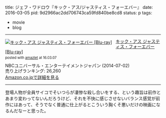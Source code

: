 title: ジェフ・ワドロウ『キック・アス/ジャスティス・フォーエバー』
date: 2016-03-05
pid: 9d2966ac2dd706743ca59fd840be8cd8
status: p
tags:
- movie
- blog
---

<div class="amazlet-box" style="margin-bottom:0px;"><div class="amazlet-image" style="float:left;margin:0px 12px 1px 0px;"><a href="http://www.amazon.co.jp/exec/obidos/ASIN/B00GW8KHPW/dotimpact-22/ref=nosim/" name="amazletlink" target="_blank"><img src="http://ecx.images-amazon.com/images/I/51ViXs6QvKL._SL160_.jpg" alt="キック・アス ジャスティス・フォーエバー [Blu-ray]" style="border: none;" /></a></div><div class="amazlet-info" style="line-height:120%; margin-bottom: 10px"><div class="amazlet-name" style="margin-bottom:10px;line-height:120%"><a href="http://www.amazon.co.jp/exec/obidos/ASIN/B00GW8KHPW/dotimpact-22/ref=nosim/" name="amazletlink" target="_blank">キック・アス ジャスティス・フォーエバー [Blu-ray]</a><div class="amazlet-powered-date" style="font-size:80%;margin-top:5px;line-height:120%">posted with <a href="http://www.amazlet.com/" title="amazlet" target="_blank">amazlet</a> at 16.03.07</div></div><div class="amazlet-detail">NBCユニバーサル・エンターテイメントジャパン (2014-07-02)<br />売り上げランキング: 26,260<br /></div><div class="amazlet-sub-info" style="float: left;"><div class="amazlet-link" style="margin-top: 5px"><a href="http://www.amazon.co.jp/exec/obidos/ASIN/B00GW8KHPW/dotimpact-22/ref=nosim/" name="amazletlink" target="_blank">Amazon.co.jpで詳細を見る</a></div></div></div><div class="amazlet-footer" style="clear: left"></div></div>

---- 

登場人物が全員サイコでそいつらが凄惨な殺し合いをする、という趣旨は前作とあまり変わってないんだろうけど、それを不快に感じさせないバランス感覚が前作にはあって、そうでなく普通に仕上がるとこういう胸くそ悪いだけの映画になるんだなーと思った。